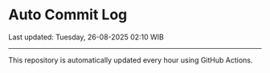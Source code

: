 # Auto Commit Log

Last updated: Tuesday, 26-08-2025 02:10 WIB

---

This repository is automatically updated every hour using GitHub Actions.
